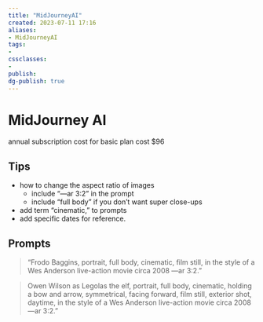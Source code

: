 ```yaml
---
title: "MidJourneyAI"
created: 2023-07-11 17:16
aliases: 
- MidJourneyAI
tags:
- 
cssclasses:
- 
publish:
dg-publish: true
---
```


<!-- 
tags: 
-->

<!--internal
parent:: [[]]
child:: [[]]
related:: [[]]
-->

<!--external
- [ ] []()
-->

# MidJourney AI

annual subscription cost for basic plan cost $96 

## Tips

- how to change the aspect ratio of images
  - include “—ar 3:2” in the prompt
  - include “full body” if you don’t want super close-ups
- add term “cinematic,” to prompts 
- add specific dates for reference. 

## Prompts

>  “Frodo Baggins, portrait, full body, cinematic, film still, in the style of a Wes Anderson live-action movie circa 2008 —ar 3:2.”

> Owen Wilson as Legolas the elf, portrait, full body, cinematic, holding a bow and arrow, symmetrical, facing forward, film still, exterior shot, daytime, in the style of a Wes Anderson live-action movie circa 2008 —ar 3:2.”

